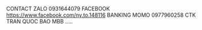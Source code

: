 CONTACT 
ZALO 0931644079
FACEBOOK https://www.facebook.com/ny.to.148116
BANKING 
MOMO 0977960258 CTK TRAN QUOC BAO
MBB  .....
